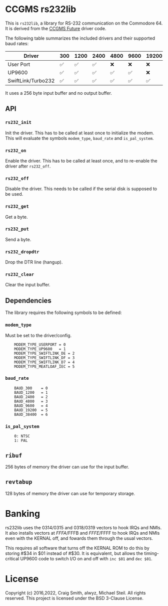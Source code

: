 # CCGMS rs232lib

This is `rs232lib`, a library for RS-232 communication on the Commodore 64. It is derived from the [CCGMS Future](https://github.com/mist64/ccgmsterm) driver code.

The following table summarizes the included drivers and their supported baud rates:

| Driver             | 300 | 1200 | 2400 | 4800 | 9600 | 19200 | 3400 |
|--------------------|-----|------|------|------|------|-------|------|
| User Port          | ✅  |  ✅  |  ✅  | ❌  | ❌   | ❌   | ❌   |
| UP9600             | ✅  |  ✅  |  ✅  | ✅  | ✅   | ❌   | ❌   |
| SwiftLink/Turbo232 | ✅  |  ✅  |  ✅  | ✅  | ✅   | ✅   | ✅   |

It uses a 256 byte input buffer and no output buffer.

## API

### `rs232_init`

Init the driver. This has to be called at least once to initialize the modem. This will evaluate the symbols `modem_type`, `baud_rate` and `is_pal_system`.

### `rs232_on`

Enable the driver. This has to be called at least once, and to re-enable the driver after `rs232_off`.

### `rs232_off`

Disable the driver. This needs to be called if the serial disk is supposed to be used.

### `rs232_get`

Get a byte.

### `rs232_put`

Send a byte.

### `rs232_dropdtr`

Drop the DTR line (hangup).

### `rs232_clear`

Clear the input buffer.


## Dependencies

The library requires the following symbols to be defined:

### `modem_type`

Must be set to the driver/config.

        MODEM_TYPE_USERPORT	= 0
        MODEM_TYPE_UP9600	= 1
        MODEM_TYPE_SWIFTLINK_DE	= 2
        MODEM_TYPE_SWIFTLINK_DF	= 3
        MODEM_TYPE_SWIFTLINK_D7	= 4
        MODEM_TYPE_MEATLOAF_IEC	= 5

### `baud_rate`

        BAUD_300	= 0
        BAUD_1200	= 1
        BAUD_2400	= 2
        BAUD_4800	= 3
        BAUD_9600	= 4
        BAUD_19200	= 5
        BAUD_38400	= 6

### `is_pal_system`

        0: NTSC
        1: PAL

## `ribuf`

256 bytes of memory the driver can use for the input buffer.

## `revtabup`

128 bytes of memory the driver can use for temporary storage.

# Banking

rs232lib uses the $0314/$0315 and $0318/$0319 vectors to hook IRQs and NMIs. It also installs vectors at $FFFA/$FFFB and $FFFE/$FFFF to hook IRQs and NMIs even with the KERNAL off, and fowards them through the usual vectors.

This requires all software that turns off the KERNAL ROM to do this by storing #$34 in $01 instead of #$30. It is equivalent, but allows the timing-critical UP9600 code to switch I/O on and off with `inc $01` and `dec $01`.

# License

Copyright (c) 2016,2022, Craig Smith, alwyz, Michael Steil. All rights reserved.
This project is licensed under the BSD 3-Clause License.
